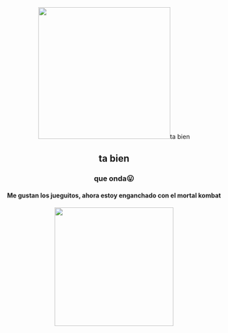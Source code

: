 <div class="header" align="center">
<img src="https://media0.giphy.com/media/WUDGo9jYZzVt3DExhi/giphy.gif?cid=ecf05e478vu5lz3ia5t4ji7zpvevqpp2sv0ib0kohu5yjeqm&ep=v1_gifs_search&rid=giphy.gif&ct=g" width="300"
<h1>ta bien</h1>
<h2>ta bien</h2>
<h3>que onda😛</h3>
<h4>Me gustan los jueguitos, ahora estoy enganchado con el mortal kombat</h4>
<img src="https://giphy.com/gifs/xbox-KeKKaZduCbJo1vIBsa" width="270"

